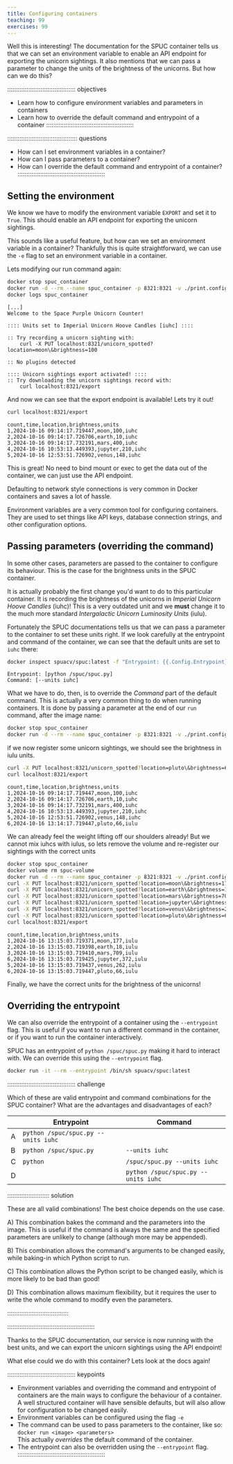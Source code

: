 ```yaml
---
title: Configuring containers
teaching: 99
exercises: 99
---
```


Well this is interesting!
The documentation for the SPUC container tells us that we can set an environment variable to enable an API endpoint for exporting the unicorn sightings.
It also mentions that we can pass a parameter to change the units of the brightness of the unicorns.
But how can we do this?

::::::::::::::::::::::::::::::::::::::: objectives
- Learn how to configure environment variables and parameters in containers
- Learn how to override the default command and entrypoint of a container
::::::::::::::::::::::::::::::::::::::::::::::::::

:::::::::::::::::::::::::::::::::::::::: questions
- How can I set environment variables in a container?
- How can I pass parameters to a container?
- How can I override the default command and entrypoint of a container?
::::::::::::::::::::::::::::::::::::::::::::::::::

## Setting the environment

We know we have to modify the environment variable `EXPORT` and set it to `True`.
This should enable an API endpoint for exporting the unicorn sightings.

This sounds like a useful feature, but how can we set an environment variable in a container?
Thankfully this is quite straightforward, we can use the `-e` flag to set an environment variable in a container.

Lets modifying our run command again:

```bash
docker stop spuc_container
docker run -d --rm --name spuc_container -p 8321:8321 -v ./print.config:/spuc/config/print.config -v spuc-volume:/spuc/output -e EXPORT=true spuacv/spuc:latest
docker logs spuc_container
```
```output
[...]
Welcome to the Space Purple Unicorn Counter!

:::: Units set to Imperial Unicorn Hoove Candles [iuhc] ::::

:: Try recording a unicorn sighting with:
    curl -X PUT localhost:8321/unicorn_spotted?location=moon\&brightness=100

:: No plugins detected

:::: Unicorn sightings export activated! ::::
:: Try downloading the unicorn sightings record with:
    curl localhost:8321/export
```

And now we can see that the export endpoint is available!
Lets try it out!
```bash
curl localhost:8321/export
```
```output
count,time,location,brightness,units
1,2024-10-16 09:14:17.719447,moon,100,iuhc
2,2024-10-16 09:14:17.726706,earth,10,iuhc
3,2024-10-16 09:14:17.732191,mars,400,iuhc
4,2024-10-16 10:53:13.449393,jupyter,210,iuhc
5,2024-10-16 12:53:51.726902,venus,148,iuhc
```

This is great! No need to bind mount or exec to get the data out of the container, we can just use the API endpoint.

Defaulting to network style connections is very common in Docker containers and saves a lot of hassle.

Environment variables are a very common tool for configuring containers.
They are used to set things like API keys, database connection strings, and other configuration options.

## Passing parameters (overriding the command)

In some other cases, parameters are passed to the container to configure its behaviour.
This is the case for the brightness units in the SPUC container.

It is actually probably the first change you'd want to do to this particular container.
It is recording the brightness of the unicorns in *Imperial Unicorn Hoove Candles* (iuhc)!
This is a very outdated unit and we **must** change it to the much more standard *Intergalactic Unicorn Luminosity Units* (iulu).

Fortunately the SPUC documentations tells us that we can pass a parameter to the container to set these units right.
If we look carefully at the entrypoint and command of the container, we can see that the default units are set to `iuhc` there:
```bash
docker inspect spuacv/spuc:latest -f "Entrypoint: {{.Config.Entrypoint}}\nCommand: {{.Config.Cmd}}"
```
```output
Entrypoint: [python /spuc/spuc.py]
Command: [--units iuhc]
```

What we have to do, then, is to override the *Command* part of the default command.
This is actually a very common thing to do when running containers.
It is done by passing a parameter at the end of our `run` command, after the image name:
```bash
docker stop spuc_container
docker run -d --rm --name spuc_container -p 8321:8321 -v ./print.config:/spuc/config/print.config -v spuc-volume:/spuc/output -e EXPORT=true spuacv/spuc:latest --units iulu
```

if we now register some unicorn sightings, we should see the brightness in iulu units.
```bash
curl -X PUT localhost:8321/unicorn_spotted?location=pluto\&brightness=66
curl localhost:8321/export
```
```output
count,time,location,brightness,units
1,2024-10-16 09:14:17.719447,moon,100,iuhc
2,2024-10-16 09:14:17.726706,earth,10,iuhc
3,2024-10-16 09:14:17.732191,mars,400,iuhc
4,2024-10-16 10:53:13.449393,jupyter,210,iuhc
5,2024-10-16 12:53:51.726902,venus,148,iuhc
6,2024-10-16 13:14:17.719447,pluto,66,iulu
```

We can already feel the weight lifting off our shoulders already!
But we cannot mix iuhcs with iulus, so lets remove the volume and re-register our sightings with the correct units
```bash
docker stop spuc_container
docker volume rm spuc-volume
docker run -d --rm --name spuc_container -p 8321:8321 -v ./print.config:/spuc/config/print.config -v spuc-volume:/spuc/output -e EXPORT=true spuacv/spuc:latest --units iulu
curl -X PUT localhost:8321/unicorn_spotted?location=moon\&brightness=177
curl -X PUT localhost:8321/unicorn_spotted?location=earth\&brightness=18
curl -X PUT localhost:8321/unicorn_spotted?location=mars\&brightness=709
curl -X PUT localhost:8321/unicorn_spotted?location=jupyter\&brightness=372
curl -X PUT localhost:8321/unicorn_spotted?location=venus\&brightness=262
curl -X PUT localhost:8321/unicorn_spotted?location=pluto\&brightness=66
curl localhost:8321/export
```
```output
count,time,location,brightness,units
1,2024-10-16 13:15:03.719371,moon,177,iulu
2,2024-10-16 13:15:03.719398,earth,18,iulu
3,2024-10-16 13:15:03.719410,mars,709,iulu
6,2024-10-16 13:15:03.719425,jupyter,372,iulu
5,2024-10-16 13:15:03.719437,venus,262,iulu
6,2024-10-16 13:15:03.719447,pluto,66,iulu
```

Finally, we have the correct units for the brightness of the unicorns!

## Overriding the entrypoint

We can also override the entrypoint of a container using the `--entrypoint` flag.
This is useful if you want to run a different command in the container, or if you want to run the container interactively.

SPUC has an entrypoint of `python /spuc/spuc.py` making it hard to interact with.
We can override this using the `--entrypoint` flag.

```bash
docker run -it --rm --entrypoint /bin/sh spuacv/spuc:latest
```

::::::::::::::::::::::::::::::::::::::: challenge

Which of these are valid entrypoint and command combinations for the SPUC container? What are the advantages and disadvantages of each?

|   | Entrypoint                          | Command                             |
|---|-------------------------------------|-------------------------------------|
| A | `python /spuc/spuc.py --units iuhc` |                                     |
| B | `python /spuc/spuc.py`              | `--units iuhc`                      |
| C | `python`                            | `/spuc/spuc.py --units iuhc`        |
| D |                                     | `python /spuc/spuc.py --units iuhc` |

:::::::::::::::::::::::: solution

These are all valid combinations! The best choice depends on the use case.

A) This combination bakes the command and the parameters into the image.
   This is useful if the command is always the same and the specified parameters are unlikely to change (although more may be appended).

B) This combination allows the command's arguments to be changed easily, while baking-in which Python script to run.

C) This combination allows the Python script to be changed easily, which is more likely to be bad than good!

D) This combination allows maximum flexibility, but it requires the user to write the whole command to modify even the parameters.

:::::::::::::::::::::::::::::::::::

::::::::::::::::::::::::::::::::::::::::::::::::::

Thanks to the SPUC documentation, our service is now running with the best units, and we can export the unicorn sightings using the API endpoint!

What else could we do with this container? Lets look at the docs again!

::::::::::::::::::::::::::::::::::::::: keypoints
- Environment variables and overriding the command and entrypoint of containers are the main ways to configure the behaviour of a container.
  A well structured container will have sensible defaults, but will also allow for configuration to be changed easily.
- Environment variables can be configured using the flag `-e`
- The command can be used to pass parameters to the container, like so:  
  `docker run <image> <parameters>`  
  This actually *overrides* the default command of the container.
- The entrypoint can also be overridden using the `--entrypoint` flag.
::::::::::::::::::::::::::::::::::::::::::::::::::
